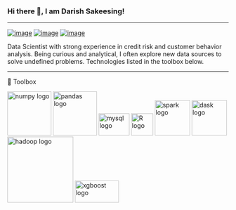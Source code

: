 ### Hi there 👋, I am Darish Sakeesing!
---
<a href="https://www.linkedin.com/in/darish-sakeesing/" rel="some text">![image](https://img.shields.io/badge/LinkedIn-0077B5?style=for-the-badge&logo=linkedin&logoColor=white)</a>
<a href="https://nycdatascience.com/blog/author/darish-sakeesing/" rel="some text">![image](https://img.shields.io/badge/-NYCDSA%20Blog-informational?style=for-the-badge)</a>
<a href="https://www.instagram.com/darish.s/" rel="some text">![image](https://img.shields.io/badge/Instagram-E4405F?style=for-the-badge&logo=instagram&logoColor=white)</a>

Data Scientist with strong experience in credit risk and customer behavior analysis. Being curious and analytical, I often explore new data sources to solve undefined problems. Technologies listed in the toolbox below.

---
🧰 Toolbox

<img src="https://upload.wikimedia.org/wikipedia/commons/3/31/NumPy_logo_2020.svg" alt="numpy logo" width="100" height="100"/>  <img src="https://upload.wikimedia.org/wikipedia/commons/e/ed/Pandas_logo.svg" alt="pandas logo" width="100" height="100"/>  <img src="https://upload.wikimedia.org/wikipedia/en/e/ee/MySQL_Logo.png" alt="mysql logo" width="70" height="50"/>   <img src="https://upload.wikimedia.org/wikipedia/commons/thumb/1/1b/R_logo.svg/1920px-R_logo.svg.png" alt="R logo" width="50" height="50"/>  <img src="https://upload.wikimedia.org/wikipedia/commons/f/f3/Apache_Spark_logo.svg" alt="spark logo" width="80" height="80"/>  <img src="https://upload.wikimedia.org/wikipedia/commons/1/1d/Dask_logo.svg" alt="dask logo" width="80" height="80"/>  <img src="https://upload.wikimedia.org/wikipedia/commons/3/38/Hadoop_logo_new.svg" alt="hadoop logo" width="150" height="150"/>  <img src="https://upload.wikimedia.org/wikipedia/commons/6/69/XGBoost_logo.png" alt="xgboost logo" width="100" height="50"/>


<!--
**DarishSakeesing/DarishSakeesing** is a ✨ _special_ ✨ repository because its `README.md` (this file) appears on your GitHub profile.

Here are some ideas to get you started:

- 🔭 I’m currently working on ...
- 🌱 I’m currently learning ...
- 👯 I’m looking to collaborate on ...
- 🤔 I’m looking for help with ...
- 💬 Ask me about ...
- 📫 How to reach me: ...
- 😄 Pronouns: ...
- ⚡ Fun fact: ...
-->
